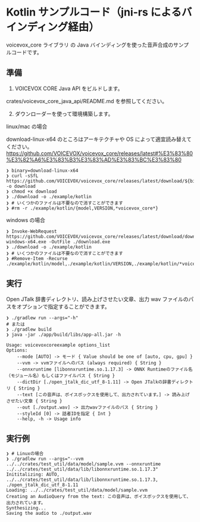 # Kotlin サンプルコード（jni-rs によるバインディング経由）

voicevox_core ライブラリ の Java バインディングを使った音声合成のサンプルコードです。

## 準備

1. VOICEVOX CORE Java API をビルドします。

crates/voicevox_core_java_api/README.md を参照してください。

2. ダウンローダーを使って環境構築します。

linux/mac の場合

download-linux-x64 のところはアーキテクチャや OS によって適宜読み替えてください。
https://github.com/VOICEVOX/voicevox_core/releases/latest#%E3%83%80%E3%82%A6%E3%83%B3%E3%83%AD%E3%83%BC%E3%83%80

```console
❯ binary=download-linux-x64
❯ curl -sSfL https://github.com/VOICEVOX/voicevox_core/releases/latest/download/${binary} -o download
❯ chmod +x download
❯ ./download -o ./example/kotlin
❯ # いくつかのファイルは不要なので消すことができます
❯ #rm -r ./example/kotlin/{model,VERSION,*voicevox_core*}
```

windows の場合

```console
❯ Invoke-WebRequest https://github.com/VOICEVOX/voicevox_core/releases/latest/download/download-windows-x64.exe -OutFile ./download.exe
❯ ./download -o ./example/kotlin
❯ # いくつかのファイルは不要なので消すことができます
❯ #Remove-Item -Recurse ./example/kotlin/model,./example/kotlin/VERSION,./example/kotlin/*voicevox_core*
```

## 実行

Open JTalk 辞書ディレクトリ、読み上げさせたい文章、出力 wav ファイルのパスをオプションで指定することができます。

```console
❯ ./gradlew run --args="-h"
# または
❯ ./gradlew build
❯ java -jar ./app/build/libs/app-all.jar -h

Usage: voicevoxcoreexample options_list
Options:
    --mode [AUTO] -> モード { Value should be one of [auto, cpu, gpu] }
    --vvm -> vvmファイルへのパス (always required) { String }
    --onnxruntime [libonnxruntime.so.1.17.3] -> ONNX Runtimeのファイル名（モジュール名）もしくはファイルパス { String }
    --dictDir [./open_jtalk_dic_utf_8-1.11] -> Open JTalkの辞書ディレクトリ { String }
    --text [この音声は、ボイスボックスを使用して、出力されています。] -> 読み上げさせたい文章 { String }
    --out [./output.wav] -> 出力wavファイルのパス { String }
    --styleId [0] -> 話者IDを指定 { Int }
    --help, -h -> Usage info
```

## 実行例

<!-- FIXME: `cargo build -p test_util`するように案内するか、製品版のVVMを実行させる -->
<!-- FIXME: libvoicevox_onnxruntimeになったら`--onnxruntime`を指定するのではなく、`$LD_LIBRARY_PATH`とかに入れて実行するように案内する -->

```console
❯ # Linuxの場合
❯ ./gradlew run --args="--vvm ../../crates/test_util/data/model/sample.vvm --onnxruntime ../../crates/test_util/data/lib/libonnxruntime.so.1.17.3"
Inititalizing: AUTO, ../../crates/test_util/data/lib/libonnxruntime.so.1.17.3, ./open_jtalk_dic_utf_8-1.11
Loading: ../../crates/test_util/data/model/sample.vvm
Creating an AudioQuery from the text: この音声は、ボイスボックスを使用して、出力されています。
Synthesizing...
Saving the audio to ./output.wav
```

